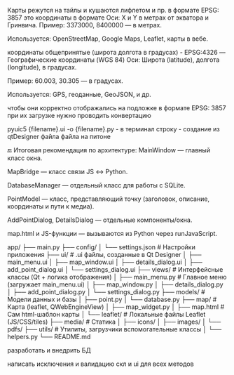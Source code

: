 Карты режутся на тайлы и кушаются лифлетом и пр. в формате  EPSG: 3857
это координаты в формате Оси: X и Y в метрах от экватора и Гринвича.
Пример: 3373000, 8400000 — в метрах.

Используется: OpenStreetMap, Google Maps, Leaflet, карты в вебе.


координаты общепринятые (широта долгота в градусах) - EPSG:4326 — Географические координаты (WGS 84)
Оси: Широта (latitude), долгота (longitude), в градусах.

Пример: 60.003, 30.305 — в градусах.

Используется: GPS, геоданные, GeoJSON, и др.


чтобы они корректно отображались на подложке в формате EPSG: 3857 при их загрузке нужно проводить 
конвертацию




pyuic5 {filename}.ui -o {filename}.py - в терминал строку - создание из qtDesigner файла файла на питоне


🔚 Итоговая рекомендация по архитектуре:
MainWindow — главный класс окна.

MapBridge — класс связи JS ↔ Python.

DatabaseManager — отдельный класс для работы с SQLite.

PointModel — класс, представляющий точку (заголовок, описание, координаты и пути к медиа).

AddPointDialog, DetailsDialog — отдельные компоненты/окна.

map.html и JS-функции — вызываются из Python через runJavaScript.


app/
├── main.py
├── config/
│   └── settings.json             # Настройки приложения
├── ui/                           # .ui файлы, созданные в Qt Designer
│   ├── main_menu.ui
│   ├── map_window.ui
│   ├── details_dialog.ui
│   ├── add_point_dialog.ui
│   └── settings_dialog.ui
├── views/                        # Интерфейсные классы (Qt + логика отображения)
│   ├── main_menu.py              # Главное меню (загружает main_menu.ui)
│   ├── map_window.py
│   ├── details_dialog.py
│   ├── add_point_dialog.py
│   └── settings_dialog.py
├── models/                       # Модели данных и базы
│   ├── point.py
│   └── database.py
├── map/                          # Карта (leaflet, QWebEngineView)
│   ├── map_widget.py
│   ├── map.html                  # Сам html-шаблон карты
│   └── leaflet/                  # Локальные файлы Leaflet (JS/CSS/tiles)
├── media/                    # Статика
│   ├── icons/
│   ├── images/
│   └── pdfs/
├── utils/                        # Утилиты, загрузчики вспомогательные классы
│   └── helpers.py
└── README.md



разработать и внедрить БД 

написать исключения и валидацию скл и ui для всех методов 